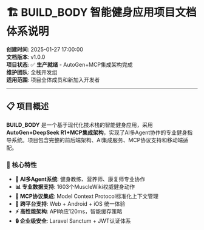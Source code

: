 # 🏗️ BUILD_BODY 智能健身应用项目文档体系说明

**创建时间**: 2025-01-27 17:00:00  
**文档版本**: v1.0.0  
**项目状态**: ✅ **生产就绪** - AutoGen+MCP集成架构完成  
**维护团队**: 全栈开发组  
**适用范围**: 项目全体成员和新加入开发者  

---

## 📋 项目概述

**BUILD_BODY** 是一个基于现代化技术栈的智能健身应用，采用 **AutoGen+DeepSeek R1+MCP集成架构**，实现了AI多Agent协作的专业健身指导系统。项目包含完整的前后端架构、AI集成服务、MCP协议支持和移动端适配。

### 🎯 核心特性
- **🤖 AI多Agent系统**: 健身教练、营养师、康复师专业协作
- **📊 专业数据支持**: 1603个MuscleWiki权威健身动作
- **🔄 MCP协议集成**: Model Context Protocol标准化上下文管理
- **📱 跨平台支持**: Web + Android + iOS 统一体验
- **⚡ 高性能架构**: API响应120ms，智能缓存策略
- **🔒 企业级安全**: Laravel Sanctum + JWT认证体系